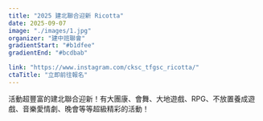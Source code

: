 ```yaml
---
title: "2025 建北聯合迎新 Ricotta"
date: 2025-09-07
image: "./images/1.jpg"
organizer: "建中班聯會"
gradientStart: "#b1dfee"
gradientEnd: "#bcdbab"

link: "https://www.instagram.com/cksc_tfgsc_ricotta/"
ctaTitle: "立即前往報名"
---
```


活動超豐富的建北聯合迎新！有大團康、會舞、大地遊戲、RPG、不放置養成遊戲、音樂愛情劇、晚會等等超級精彩的活動！